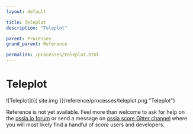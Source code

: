 ```yaml
---
layout: default

title: Teleplot
description: "Teleplot"

parent: Processes
grand_parent: Reference

permalink: /processes/teleplot.html
---
```

# Teleplot

![Teleplot]({{ site.img }}/reference/processes/teleplot.png "Teleplot") 

Reference is not yet available. Feel more than welcome to ask for help on the [ossia.io forum](https://forum.ossia.io) or send a message on [ossia score Gitter channel](https://gitter.im/ossia/score) where you will most likely find a handful of *score* users and developers.
